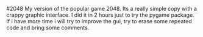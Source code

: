 #2048
My version of the popular game 2048. 
Its a really simple copy with a crappy graphic interface. I did it in 2 hours just to try the pygame package.
If i have more time i will try to improve the gui, try to erase some repeated code and bring some comments.